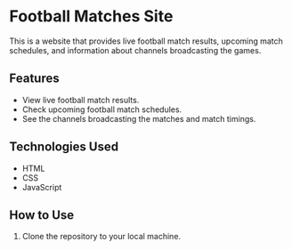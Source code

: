 # Football Matches Site

This is a website that provides live football match results, upcoming match schedules, and information about channels broadcasting the games.

## Features
- View live football match results.
- Check upcoming football match schedules.
- See the channels broadcasting the matches and match timings.

## Technologies Used
- HTML
- CSS
- JavaScript

## How to Use
1. Clone the repository to your local machine.
